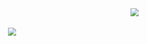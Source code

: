 <img align="right" src="https://visitor-badge.laobi.icu/badge?page_id=viniciusnreno.viniciusnreno" />

<h1 align="center">
<img src="https://readme-typing-svg.demolab.com?font=Inter+&size=35&pause=1000&random=false&width=500&duration=3000&lines=Ol%C3%A1%2C+sou+o+Vinicius+Ren%C3%B3+%F0%9F%91%8B+" /></h1>
